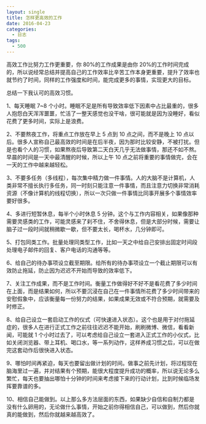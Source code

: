 ```yaml
---
layout: single
title: 怎样更高效的工作
date: 2016-04-23
categories:
  - 日志
tags:
  - 500
---
```


高效工作比努力工作更重要，你 80%的工作成果是由你 20%的工作时间完成的，所以说经常总结并提高自己的工作效率比辛苦工作本身更重要，提升了效率也就节约了时间，同样的工作强度和时间，能完成更多的事情，实现更大的目标。

总结一下我认可的高效习惯。

1、每天睡眠 7~8 个小时。睡眠不足是所有导致效率低下因素中占比最重的，很多人抱怨白天浑浑噩噩，忙活了一整天感觉也没干啥，很可能就是因为没睡好，看似花费了更多时间，实际上是浪费。

2、不要熬夜工作，将重点工作放在早上 5 点到 10 点之间，而不是晚上 10 点以后。很多人宣称自己最高效的时间是在后半夜，因为那时比较安静，不被打扰。但是也看个人的习惯，如果熬夜后导致第二天白天几乎无法做事情，那还不如不熬。早晨的时间是一天中最清醒的时候，所以上午 10 点之前将重要的事情做完，会在一天的工作中越来越轻松。

3、不要多任务（多线程），每次集中精力做一件事情。人的大脑不是计算机，人类非常不擅长执行多任务，同一时刻只能注意一件事情，而且注意力切换非常消耗资源（不像计算机的线程切换），所以一次只做一件事情比同事开展多个事情效率要好很多。

4、多进行短暂休息，每半个小时休息 5 分钟。这个与工作内容相关，如果像那种需要灵感类的工作，可能灵感来了刹不住，不舍得休息，但是大部分时候，需要让脑子过一段时间就稍微歇一歇，但不要太长，喝杯水，几分钟即可。

5、打包同类工作。批量处理同类型工作，比如一天之中给自己安排出固定时间段处理电子邮件的回复、客户电话的沟通等等。

6、给自己的待办事项设立截至期限。给所有的待办事项设立一个截止期限可以有效防止拖延，防止因为迟迟不开始而导致的效率低下。

7、关注工作成果，而不是工作时间。衡量工作做得好不好不是看花费了多少时间在上面，而是结果如何，所以不要沉浸在自己在一件事情所花费了多少时间带来的安慰假象中，应该衡量每一份努力的结果，如果成果无效或不符合预期，就需要及时修正。

8、给自己设立一套启动工作的仪式（可快速进入状态）。这个也是用于对付拖延症的，很多人在进行正式工作之前往往迟迟不能开始，刷刷微博、微信，看看新闻，可能就 1 个小时过去了，可以考虑给自己设立一套进入正式工作的小仪式，比如关闭浏览器、带上耳机、喝口水，等一系列动作，这样养成习惯之后，可以在做完这套动作后很快进入状态。

9、哪怕时间再紧迫，每天也要留出做计划的时间。做事之前先计划，将过程现在脑海里过一遍，并对结果有个预期，能很大程度提升成功的概率，所以说无论多么繁忙，每天也要抽出哪怕十分钟的时间来考虑接下来的行动计划，比到时候临场发挥要靠谱的多。

10、相信自己能做到。以上那么多方法层面的东西，如果缺少自信和自制力都是没有什么卵用的，无论做什么事情，开始之前你得相信自己，可以做到，然后你就真的能做到，然后你就越来越高效了。
